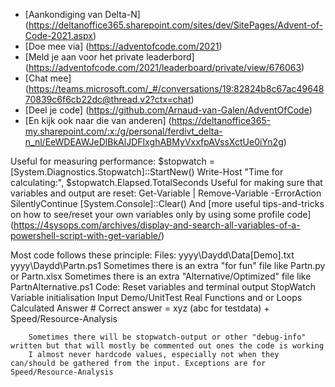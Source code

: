 * [Aankondiging van Delta-N] (https://deltanoffice365.sharepoint.com/sites/dev/SitePages/Advent-of-Code-2021.aspx)
* [Doe mee via] (https://adventofcode.com/2021)
* [Meld je aan voor het private leaderbord] (https://adventofcode.com/2021/leaderboard/private/view/676063)
* [Chat mee] (https://teams.microsoft.com/_#/conversations/19:82824b8c67ac4964870839c6f6cb22dc@thread.v2?ctx=chat)
* [Deel je code] (https://github.com/Arnaud-van-Galen/AdventOfCode)
* [En kijk ook naar die van anderen] (https://deltanoffice365-my.sharepoint.com/:x:/g/personal/ferdivt_delta-n_nl/EeWDEAWJeDlBkAlJDFIxghABMyVxxfpAVssXctUe0iYn2g)

Useful for measuring performance:
    $stopwatch = [System.Diagnostics.Stopwatch]::StartNew()
    Write-Host "Time for calculating:", $stopwatch.Elapsed.TotalSeconds
Useful for making sure that variables and output are reset:
     Get-Variable | Remove-Variable -ErrorAction SilentlyContinue
     [System.Console]::Clear()
And [more useful tips-and-tricks on how to see/reset your own variables only by using some profile code] (https://4sysops.com/archives/display-and-search-all-variables-of-a-powershell-script-with-get-variable/)

Most code follows these principle:
    Files:
        yyyy\Daydd\Data[Demo].txt
        yyyy\Daydd\Partn.ps1
        Sometimes there is an extra "for fun" file like Partn.py or Partn.xlsx
        Sometimes there is an extra "Alternative/Optimized" file like PartnAlternative.ps1 
    Code:
        Reset variables and terminal output
        StopWatch
        Variable initialisation
        Input
            Demo/UnitTest
            Real
        Functions and or Loops
        Calculated Answer
        # Correct answer = xyz (abc for testdata) + Speed/Resource-Analysis

        Sometimes there will be stopwatch-output or other "debug-info" written but that will mostly be commented out ones the code is working
        I almost never hardcode values, especially not when they can/should be gathered from the input. Exceptions are for Speed/Resource-Analysis